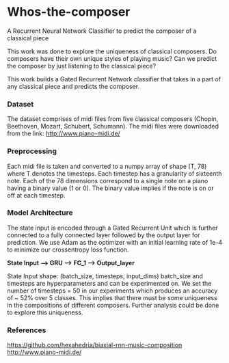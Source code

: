 # Whos-the-composer
A Recurrent Neural Network Classifier to predict the composer of a classical piece

This work was done to explore the uniqueness of classical composers. Do composers have their own unique styles of playing music?
Can we predict the composer by just listening to the classical piece?

This work builds a Gated Recurrent Network classifier that takes in a part of any classical piece and predicts the composer.

### Dataset
The dataset comprises of midi files from five classical composers (Chopin, Beethoven, Mozart, Schubert, Schumann). 
The midi files were downloaded from the link: http://www.piano-midi.de/

### Preprocessing 
Each midi file is taken and converted to a numpy array of shape (T, 78) where T denotes the timesteps. Each timestep has a granularity of sixteenth note.
Each of the 78 dimensions correspond to a single note on a piano having a binary value (1 or 0). The binary value implies if the note is on or off at each timestep.

### Model Architecture

The state input is encoded through a Gated Recurrent Unit which is further connected to a fully connected layer followed by the output layer for prediction.
We use Adam as the optimizer with an initial learning rate of 1e-4 to minimize our crossentropy loss function.

**State Input --> GRU --> FC_1 --> Output_layer**

State Input shape: (batch_size, timesteps, input_dims)
batch_size and timesteps are hyperparameters and can be experimented on. We set the number of timesteps = 50 in our experiments which produces an accuracy of ~ 52% over 5 classes.
This implies that there must be some uniqueness in the compositions of different composers. Further analysis could be done to explore this uniqueness.

### References

https://github.com/hexahedria/biaxial-rnn-music-composition <br />
http://www.piano-midi.de/
